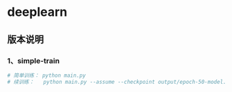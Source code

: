 # deeplearn

## 版本说明
### 1、simple-train

```bash
# 简单训练： python main.py
# 续训练：   python main.py --assume --checkpoint output/epoch-50-model.pth --lr 0.0001 --epochs 110
```